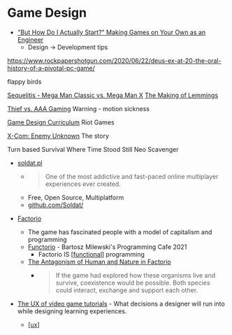 Game Design
===========

* ["But How Do I Actually Start?" Making Games on Your Own as an Engineer](https://blog.eyas.sh/2021/02/unity-for-engineers-pt11-development-process/)
    * Design -> Development tips

https://www.rockpapershotgun.com/2020/06/22/deus-ex-at-20-the-oral-history-of-a-pivotal-pc-game/

flappy birds

[Sequelitis - Mega Man Classic vs. Mega Man X](https://www.youtube.com/watch?v=8FpigqfcvlM)
[The Making of Lemmings](https://readonlymemory.vg/the-making-of-lemmings/)

[Thief vs. AAA Gaming](https://www.youtube.com/watch?v=jPqwDGXxLhU&feature=emb_logo) Warning - motion sickness

[Game Design Curriculum](https://www.riotgames.com/en/urf-academy/curriculum-guide) Riot Games


[X-Com: Enemy Unknown](https://www.filfre.net/2020/09/x-com/) The story

Turn based Survival
 Where Time Stood Still
 Neo Scavenger

* [soldat.pl](https://soldat.pl/en/)
    * > One of the most addictive and fast-paced online multiplayer experiences ever created.
    * Free, Open Source, Multiplatform
    * [github.com/Soldat/](https://github.com/Soldat/soldat)

* [Factorio](https://factorio.com/)
    * The game has fascinated people with a model of capitalism and programming
    * [Functorio](https://bartoszmilewski.com/2021/02/16/functorio/) - Bartosz Milewski's Programming Cafe 2021
        * Factorio IS [[functional]] programming
    * [The Antagonism of Human and Nature in Factorio](https://molily.de/antagonism-human-nature/)
        * > If the game had explored how these organisms live and survive, coexistence would be possible. Both species could interact, exchange and support each other. 

* [The UX of video game tutorials](https://uxdesign.cc/the-ux-of-video-game-tutorials-7e7bc37e2ceb) - What decisions a designer will run into while designing learning experiences.
    * [[ux]]

[//begin]: # "Autogenerated link references for markdown compatibility"
[functional]: functional.md "Functional Programming"
[ux]: ux.md "ux - User Experience"
[//end]: # "Autogenerated link references"